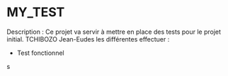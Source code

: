 # MY_TEST
Description : Ce projet va servir à mettre en place des tests pour le projet initial.
TCHIBOZO Jean-Eudes
les différentes effectuer :
- Test fonctionnel

s